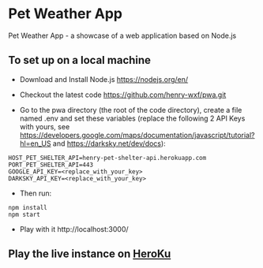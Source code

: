 # Pet Weather App
Pet Weather App - a showcase of a web application based on Node.js


## To set up on a local machine

- Download and Install Node.js https://nodejs.org/en/

- Checkout the latest code https://github.com/henry-wxf/pwa.git

- Go to the pwa directory (the root of the code directory), create a file named .env and set these variables (replace the following 2 API Keys with yours, see https://developers.google.com/maps/documentation/javascript/tutorial?hl=en_US
  and https://darksky.net/dev/docs):
```
HOST_PET_SHELTER_API=henry-pet-shelter-api.herokuapp.com
PORT_PET_SHELTER_API=443
GOOGLE_API_KEY=<replace_with_your_key>
DARKSKY_API_KEY=<replace_with_your_key>
```

- Then run:
```
npm install
npm start
```

- Play with it http://localhost:3000/


## Play the live instance on [HeroKu](https://henry-pet-weather-app.herokuapp.com/)
